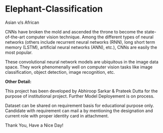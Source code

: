# Elephant-Classification
Asian v/s African 

CNNs have broken the mold and ascended the throne to become the state-of-the-art computer vision technique. Among the different types of neural networks (others include recurrent neural networks (RNN), long short term memory (LSTM), artificial neural networks (ANN), etc.), CNNs are easily the most popular.

These convolutional neural network models are ubiquitous in the image data space. They work phenomenally well on computer vision tasks like image classification, object detection, image recognition, etc.

**Other Detail:**

This project has been developed by Abhiroop Sarkar & Prateek Dutta for the purpose of institutional project. Further Model Deployement is on process.

Dataset can be shared on requirement basis for educational purpose only. Candidate with requirement can mail a by mentioning the designation and current role with proper identity card in attachment.

Thank You, Have a Nice Day!
